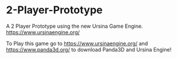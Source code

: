 # 2-Player-Prototype
A 2 Player Prototype using the new Ursina Game Engine. https://www.ursinaengine.org/

To Play this game go to https://www.ursinaengine.org/  and https://www.panda3d.org/ to download Panda3D and Ursina Engine!
